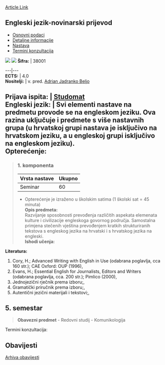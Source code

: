 [Article Link](https://www.fhs.hr/predmet/ejp)

## Engleski jezik-novinarski prijevod
  * [Osnovni podaci](https://www.fhs.hr/predmet/ejp#v1id-904800_172117_1_0 "Osnovni podaci")
  * [Detaljne informacije](https://www.fhs.hr/predmet/ejp#v1id-904800_172117_1_1 "Detaljne informacije")
  * [Nastava](https://www.fhs.hr/predmet/ejp#v1id-904800_172117_1_2 "Nastava")
  * [Termini konzultacija](https://www.fhs.hr/predmet/ejp#v1id-904800_172117_1_3 "Termini konzultacija")


[![](https://www.fhs.hr/img/flags/gif/hr.gif)](https://www.fhs.hr/predmet/ejp) [![](https://www.fhs.hr/img/flags/gif/gb.gif)](https://www.fhs.hr/en/course/elt)
**Šifra:** |  38001  
  
---|---  
**ECTS:** |  4.0   
**Nositelji:** |  v. pred. [Adrian Jadranko Beljo](https://www.fhs.hr/djelatnik/adrian_jadranko.beljo)   
  
**Prijava ispita:** |  [Studomat](http://www.isvu.hr/studomat)  
**Engleski jezik:** |  Svi elementi nastave na predmetu provode se na engleskom jeziku. Ova razina uključuje i predmete s više nastavnih grupa (u hrvatskoj grupi nastava je isključivo na hrvatskom jeziku, a u engleskoj grupi isključivo na engleskom jeziku).   
**Opterećenje:**  
---  
> ### 1. komponenta
> | Vrsta nastave | Ukupno  
> ---|---  
> Seminar | 60  
> * Opterećenje je izraženo u školskim satima (1 školski sat = 45 minuta)   
**Opis predmeta:**  
> Razvijanje sposobnosti prevođenja različitih aspekata elemenata kulture i civilizacije engleskoga govornog područja. Samostalna primjena stečenih vještina prevođenjem kratkih strukturiranih tekstova s engleskog jezika na hrvatski i s hrvatskog jezika na engleski.  
**Ishodi učenja:**  

  
**Literatura:**  
  1. Cory, H.; Advanced Writing with English in Use (odabrana poglavlja, cca 160 str.); CAE Oxford: OUP (1996), 
  2. Evans, H.; Essential English for Journalists, Editors and Writers (odabrana poglavlja, cca. 200 str.); Pimlico (2000), 
  3. Jednojezični rječnik prema izboru;, 
  4. Gramatički priručnik prema izboru;, 
  5. Autentični jezični materijali i tekstovi;, 

  
**5. semestar**  
---  
> **Obavezni predmet** - Redovni studij - Komunikologija  
>   
Termini konzultacija: 


## Obavijesti
[Arhiva obavijesti](https://www.fhs.hr/predmet/ejp?@=20osi#news_82005 "Arhiva obavijesti")
